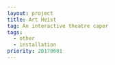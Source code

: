 ```yaml
---
layout: project
title: Art Heist
tag: An interactive theatre caper
tags:
  - other
  - installation
priority: 20170601
---
```

